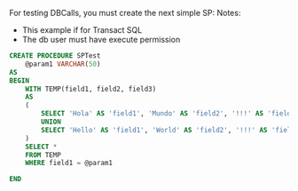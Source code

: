 For testing DBCalls, you must create the next simple SP:
Notes:
* This example if for Transact SQL
* The db user must have execute permission

```sql
CREATE PROCEDURE SPTest
	@param1 VARCHAR(50)
AS
BEGIN
	WITH TEMP(field1, field2, field3)
    AS
    (
        SELECT 'Hola' AS 'field1', 'Mundo' AS 'field2', '!!!' AS 'field3'
        UNION
        SELECT 'Hello' AS 'field1', 'World' AS 'field2', '!!!' AS 'field3'
    )
    SELECT *
    FROM TEMP
    WHERE field1 = @param1

END
```